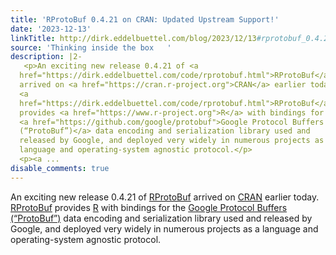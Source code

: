 ```yaml
---
title: 'RProtoBuf 0.4.21 on CRAN: Updated Upstream Support!'
date: '2023-12-13'
linkTitle: http://dirk.eddelbuettel.com/blog/2023/12/13#rprotobuf_0.4.21
source: 'Thinking inside the box   '
description: |2-
   <p>An exciting new release 0.4.21 of <a
  href="https://dirk.eddelbuettel.com/code/rprotobuf.html">RProtoBuf</a>
  arrived on <a href="https://cran.r-project.org">CRAN</a> earlier today.
  <a
  href="https://dirk.eddelbuettel.com/code/rprotobuf.html">RProtoBuf</a>
  provides <a href="https://www.r-project.org">R</a> with bindings for the
  <a href="https://github.com/google/protobuf">Google Protocol Buffers
  (“ProtoBuf”)</a> data encoding and serialization library used and
  released by Google, and deployed very widely in numerous projects as a
  language and operating-system agnostic protocol.</p>
  <p><a ...
disable_comments: true
---
```

 <p>An exciting new release 0.4.21 of <a
href="https://dirk.eddelbuettel.com/code/rprotobuf.html">RProtoBuf</a>
arrived on <a href="https://cran.r-project.org">CRAN</a> earlier today.
<a
href="https://dirk.eddelbuettel.com/code/rprotobuf.html">RProtoBuf</a>
provides <a href="https://www.r-project.org">R</a> with bindings for the
<a href="https://github.com/google/protobuf">Google Protocol Buffers
(“ProtoBuf”)</a> data encoding and serialization library used and
released by Google, and deployed very widely in numerous projects as a
language and operating-system agnostic protocol.</p>
<p><a ...